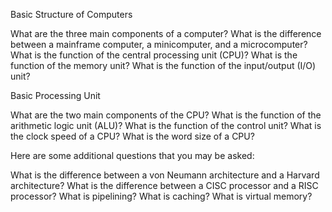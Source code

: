 Basic Structure of Computers

What are the three main components of a computer?
What is the difference between a mainframe computer, a minicomputer, and a microcomputer?
What is the function of the central processing unit (CPU)?
What is the function of the memory unit?
What is the function of the input/output (I/O) unit?

Basic Processing Unit

What are the two main components of the CPU?
What is the function of the arithmetic logic unit (ALU)?
What is the function of the control unit?
What is the clock speed of a CPU?
What is the word size of a CPU?

Here are some additional questions that you may be asked:

What is the difference between a von Neumann architecture and a Harvard architecture?
What is the difference between a CISC processor and a RISC processor?
What is pipelining?
What is caching?
What is virtual memory?
